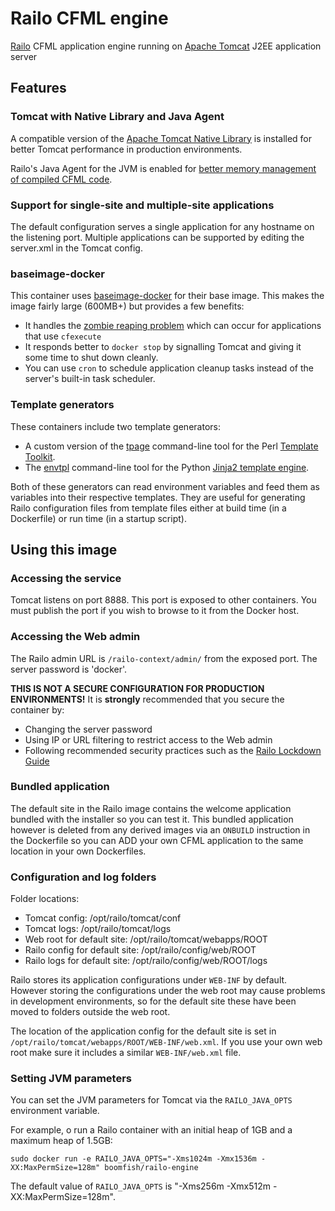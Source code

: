 # Railo CFML engine

[Railo](http://www.getrailo.org/) CFML application engine running on [Apache Tomcat](https://tomcat.apache.org/) J2EE application server


## Features

### Tomcat with Native Library and Java Agent

A compatible version of the [Apache Tomcat Native Library](http://tomcat.apache.org/native-doc/) is installed for better Tomcat performance in production environments.

Railo's Java Agent for the JVM is enabled for [better memory management of compiled CFML code](http://blog.getrailo.com/post.cfm/railo-4-1-smarter-template-compilation).

### Support for single-site and multiple-site applications

The default configuration serves a single application for any hostname on the listening port. Multiple applications can be supported by editing the server.xml in the Tomcat config.

### baseimage-docker

This container uses [baseimage-docker](https://github.com/phusion/baseimage-docker) for their base image. This makes the image fairly large (600MB+) but provides a few benefits:

- It handles the [zombie reaping problem](https://blog.phusion.nl/2015/01/20/docker-and-the-pid-1-zombie-reaping-problem/) which can occur for applications that use `cfexecute`
- It responds better to `docker stop` by signalling Tomcat and giving it some time to shut down cleanly.
- You can use `cron` to schedule application cleanup tasks instead of the server's built-in task scheduler.

### Template generators

These containers include two template generators:

- A custom version of the [tpage](http://www.template-toolkit.org/docs/tools/tpage.html) command-line tool for the Perl [Template Toolkit](http://www.template-toolkit.org/).
- The [envtpl](https://github.com/andreasjansson/envtpl) command-line tool for the Python [Jinja2 template engine](http://jinja.pocoo.org/).

Both of these generators can read environment variables and feed them as variables into their respective templates. They are useful for generating Railo configuration files from template files either at build time (in a Dockerfile) or run time (in a startup script).


## Using this image

### Accessing the service

Tomcat listens on port 8888. This port is exposed to other containers. You must publish the port if you wish to browse to it from the Docker host.

### Accessing the Web admin

The Railo admin URL is `/railo-context/admin/` from the exposed port. The server password is 'docker'.

**THIS IS NOT A SECURE CONFIGURATION FOR PRODUCTION ENVIRONMENTS!** It is **strongly** recommended that you secure the container by:

- Changing the server password
- Using IP or URL filtering to restrict access to the Web admin
- Following recommended security practices such as the [Railo Lockdown Guide](https://github.com/getrailo/railo/wiki/Railo-Lockdown-Guide)

### Bundled application

The default site in the Railo image contains the welcome application bundled with the installer so you can test it. This bundled application however is deleted from any derived images via an `ONBUILD` instruction in the Dockerfile so you can ADD your own CFML application to the same location in your own Dockerfiles.

### Configuration and log folders

Folder locations:

- Tomcat config: /opt/railo/tomcat/conf
- Tomcat logs: /opt/railo/tomcat/logs
- Web root for default site: /opt/railo/tomcat/webapps/ROOT
- Railo config for default site: /opt/railo/config/web/ROOT
- Railo logs for default site: /opt/railo/config/web/ROOT/logs

Railo stores its application configurations under `WEB-INF` by default. However storing the configurations under the web root may cause problems in development environments, so for the default site these have been moved to folders outside the web root.

The location of the application config for the default site is set in `/opt/railo/tomcat/webapps/ROOT/WEB-INF/web.xml`. If you use your own web root make sure it includes a similar `WEB-INF/web.xml` file.

### Setting JVM parameters

You can set the JVM parameters for Tomcat via the `RAILO_JAVA_OPTS` environment variable.

For example, o run a Railo container with an initial heap of 1GB and a maximum heap of 1.5GB:

    sudo docker run -e RAILO_JAVA_OPTS="-Xms1024m -Xmx1536m -XX:MaxPermSize=128m" boomfish/railo-engine

The default value of `RAILO_JAVA_OPTS` is "-Xms256m -Xmx512m -XX:MaxPermSize=128m".